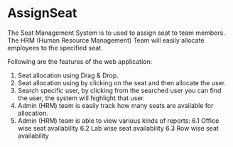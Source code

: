 AssignSeat
==========

The Seat Management System is to used to assign seat to team members. The HRM (Human Resource Management) Team will easily allocate employees to the specified seat. 

Following are the features of the web application:
1. Seat allocation using Drag & Drop.
2. Seat allocation using by clicking on the seat and then allocate the user.
3. Search specific user, by clicking from the searched user you can find the user, the system will highlight that user.
4. Admin (HRM) team is easily track how many seats are available for allocation.
6. Admin (HRM) team is able to view various kinds of reports:
	6.1 Office wise seat availability
	6.2 Lab wise seat availability
	6.3 Row wise seat availability

